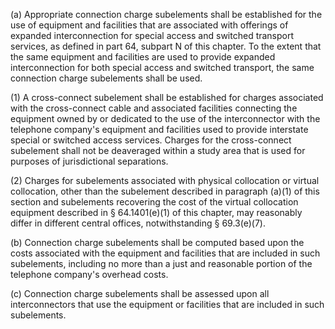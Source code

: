 (a) Appropriate connection charge subelements shall be established for the use of equipment and facilities that are associated with offerings of expanded interconnection for special access and switched transport services, as defined in part 64, subpart N of this chapter. To the extent that the same equipment and facilities are used to provide expanded interconnection for both special access and switched transport, the same connection charge subelements shall be used.

(1) A cross-connect subelement shall be established for charges associated with the cross-connect cable and associated facilities connecting the equipment owned by or dedicated to the use of the interconnector with the telephone company's equipment and facilities used to provide interstate special or switched access services. Charges for the cross-connect subelement shall not be deaveraged within a study area that is used for purposes of jurisdictional separations.

(2) Charges for subelements associated with physical collocation or virtual collocation, other than the subelement described in paragraph (a)(1) of this section and subelements recovering the cost of the virtual collocation equipment described in § 64.1401(e)(1) of this chapter, may reasonably differ in different central offices, notwithstanding § 69.3(e)(7).

(b) Connection charge subelements shall be computed based upon the costs associated with the equipment and facilities that are included in such subelements, including no more than a just and reasonable portion of the telephone company's overhead costs.

(c) Connection charge subelements shall be assessed upon all interconnectors that use the equipment or facilities that are included in such subelements.

